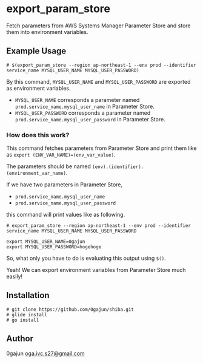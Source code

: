 # export_param_store
Fetch parameters from AWS Systems Manager Parameter Store 
and store them into environment variables.

## Example Usage
```
# $(export_param_store --region ap-northeast-1 --env prod --identifier service_name MYSQL_USER_NAME MYSQL_USER_PASSWORD)
```

By this command, `MYSQL_USER_NAME` and `MYSQL_USER_PASSWORD` are exported as environment variables.

* `MYSQL_USER_NAME` corresponds a parameter named `prod.service_name.mysql_user_name` in Parameter Store.
* `MYSQL_USER_PASSWORD` corresponds a parameter named `prod.service_name.mysql_user_password` in Parameter Store.

### How does this work?
This command fetches parameters from Parameter Store
and print them like as `export (ENV_VAR_NAME)=(env_var_value)`.

The parameters should be named `(env).(identifier).(environment_var_name)`.

If we have two parameters in Parameter Store,

* `prod.service_name.mysql_user_name`
* `prod.service_name.mysql_user_password`

this command will print values like as following.

```
# export_param_store --region ap-northeast-1 --env prod --identifier service_name MYSQL_USER_NAME MYSQL_USER_PASSWORD

export MYSQL_USER_NAME=0gajun
export MYSQL_USER_PASSWORD=hogehoge
```

So, what only you have to do is evaluating this output using `$()`.

Yeah! We can export environment variables from Parameter Store much easily!

## Installation

```
# git clone https://github.com/0gajun/shiba.git
# glide install
# go install
```

## Author
0gajun <oga.ivc.s27@gmail.com>
